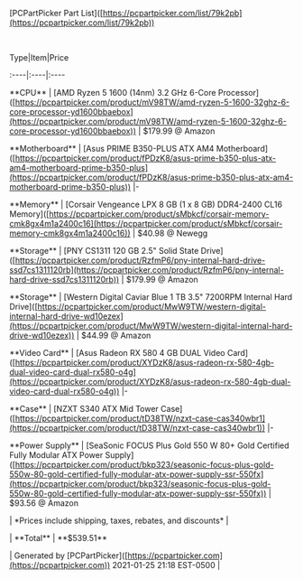 \[PCPartPicker Part List\]([https://pcpartpicker.com/list/79k2pb](https://pcpartpicker.com/list/79k2pb))

&#x200B;

Type|Item|Price

:----|:----|:----

\*\*CPU\*\* | \[AMD Ryzen 5 1600 (14nm) 3.2 GHz 6-Core Processor\]([https://pcpartpicker.com/product/mV98TW/amd-ryzen-5-1600-32ghz-6-core-processor-yd1600bbaebox](https://pcpartpicker.com/product/mV98TW/amd-ryzen-5-1600-32ghz-6-core-processor-yd1600bbaebox)) | $179.99 @ Amazon 

\*\*Motherboard\*\* | \[Asus PRIME B350-PLUS ATX AM4 Motherboard\]([https://pcpartpicker.com/product/fPDzK8/asus-prime-b350-plus-atx-am4-motherboard-prime-b350-plus](https://pcpartpicker.com/product/fPDzK8/asus-prime-b350-plus-atx-am4-motherboard-prime-b350-plus)) |-

\*\*Memory\*\* | \[Corsair Vengeance LPX 8 GB (1 x 8 GB) DDR4-2400 CL16 Memory\]([https://pcpartpicker.com/product/sMbkcf/corsair-memory-cmk8gx4m1a2400c16](https://pcpartpicker.com/product/sMbkcf/corsair-memory-cmk8gx4m1a2400c16)) | $40.98 @ Newegg 

\*\*Storage\*\* | \[PNY CS1311 120 GB 2.5" Solid State Drive\]([https://pcpartpicker.com/product/RzfmP6/pny-internal-hard-drive-ssd7cs1311120rb](https://pcpartpicker.com/product/RzfmP6/pny-internal-hard-drive-ssd7cs1311120rb)) | $179.99 @ Amazon 

\*\*Storage\*\* | \[Western Digital Caviar Blue 1 TB 3.5" 7200RPM Internal Hard Drive\]([https://pcpartpicker.com/product/MwW9TW/western-digital-internal-hard-drive-wd10ezex](https://pcpartpicker.com/product/MwW9TW/western-digital-internal-hard-drive-wd10ezex)) | $44.99 @ Amazon 

\*\*Video Card\*\* | \[Asus Radeon RX 580 4 GB DUAL Video Card\]([https://pcpartpicker.com/product/XYDzK8/asus-radeon-rx-580-4gb-dual-video-card-dual-rx580-o4g](https://pcpartpicker.com/product/XYDzK8/asus-radeon-rx-580-4gb-dual-video-card-dual-rx580-o4g)) |-

\*\*Case\*\* | \[NZXT S340 ATX Mid Tower Case\]([https://pcpartpicker.com/product/tD38TW/nzxt-case-cas340wbr1](https://pcpartpicker.com/product/tD38TW/nzxt-case-cas340wbr1)) |-

\*\*Power Supply\*\* | \[SeaSonic FOCUS Plus Gold 550 W 80+ Gold Certified Fully Modular ATX Power Supply\]([https://pcpartpicker.com/product/bkp323/seasonic-focus-plus-gold-550w-80-gold-certified-fully-modular-atx-power-supply-ssr-550fx](https://pcpartpicker.com/product/bkp323/seasonic-focus-plus-gold-550w-80-gold-certified-fully-modular-atx-power-supply-ssr-550fx)) | $93.56 @ Amazon 

 | \*Prices include shipping, taxes, rebates, and discounts\* |

 | \*\*Total\*\* | \*\*$539.51\*\*

 | Generated by \[PCPartPicker\]([https://pcpartpicker.com](https://pcpartpicker.com)) 2021-01-25 21:18 EST-0500 |